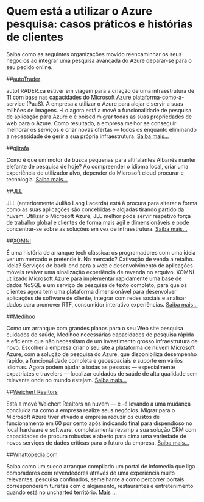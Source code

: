 <properties
    pageTitle="Quem está a utilizar o Azure pesquisa: casos práticos e histórias de clientes | Microsoft Azure | Cenários de utilizador"
    description="Casos práticos e histórias de clientes sobre pesquisa Azure, um serviço de pesquisa na nuvem alojado no Microsoft Azure."
    services="search"
    documentationCenter=""
    authors="HeidiSteen"
    manager="jhubbard"
    editor=""
    tags="azure-portal"/>

<tags
    ms.service="search"
    ms.devlang="NA"
    ms.workload="search"
    ms.topic="article" 
    ms.tgt_pltfrm="na"
    ms.date="08/29/2016"
    ms.author="heidist"/>

# <a name="whos-using-azure-search-case-studies-and-customer-stories"></a>Quem está a utilizar o Azure pesquisa: casos práticos e histórias de clientes

Saiba como as seguintes organizações movido reencaminhar os seus negócios ao integrar uma pesquisa avançada do Azure deparar-se para o seu pedido online.

##<a name="autotraderhttpscustomersmicrosoftcompagescustomerstoryaspxrecid18596"></a>[autoTrader](https://customers.microsoft.com/Pages/CustomerStory.aspx?recid=18596)

autoTRADER.ca estiver em viagem para a criação de uma infraestrutura de TI com base nas capacidades do Microsoft Azure plataforma-como-a-service (PaaS). A empresa a utilizar o Azure para alojar e servir a suas milhões de imagens. -Lo agora está a movê a funcionalidade de pesquisa de aplicação para Azure e é poised migrar todas as suas propriedades de web para o Azure. Como resultado, a empresa melhor se conseguir melhorar os serviços e criar novas ofertas — todos os enquanto eliminando a necessidade de gerir a sua própria infraestrutura. [Saiba mais...](https://customers.microsoft.com/Pages/CustomerStory.aspx?recid=18596)


##<a name="gjirafahttpscustomersmicrosoftcompagescustomerstoryaspxrecid18633"></a>[gjirafa](https://customers.microsoft.com/Pages/CustomerStory.aspx?recid=18633)

Como é que um motor de busca pequenas para altifalantes Albanês manter elefante de pesquisa de hoje? Ao compreender o idioma local, criar uma experiência de utilizador alvo, depender do Microsoft cloud procurar e tecnologia. [Saiba mais...](https://customers.microsoft.com/Pages/CustomerStory.aspx?recid=18633)


##<a name="jllhttpscustomersmicrosoftcompagescustomerstoryaspxrecid18662"></a>[JLL](https://customers.microsoft.com/Pages/CustomerStory.aspx?recid=18662)

JLL (anteriormente Julião Lang Lacerda) está à procura para alterar a forma como as suas aplicações são concebidas e alojadas tirando partido da nuvem. Utilizar o Microsoft Azure, JLL melhor pode servir respetivo força de trabalho global e clientes de forma mais ágil e dimensionáveis e pode concentrar-se sobre as soluções em vez de infraestrutura. [Saiba mais...](https://customers.microsoft.com/Pages/CustomerStory.aspx?recid=18662)

##<a name="xomnihttpscustomersmicrosoftcompagescustomerstoryaspxrecid18667"></a>[XOMNI](https://customers.microsoft.com/Pages/CustomerStory.aspx?recid=18667)

É uma história de arranque tech clássica: os programadores com uma ideia ver um mercado e pretende ir. No mercado? Cativação de venda a retalho. Ideia? Serviços de back-end para a web e desenvolvimento de aplicações móveis reviver uma sinalização experiência de revenda no arquivo. XOMNI utilizado Microsoft Azure para implementar rapidamente uma base de dados NoSQL e um serviço de pesquisa de texto completo, para que os clientes agora tem uma plataforma dimensionável para desenvolver aplicações de software de cliente, integrar com redes sociais e analisar dados para promover RTF, consumidor interativo experiências. [Saiba mais...](https://customers.microsoft.com/Pages/CustomerStory.aspx?recid=18667)


##<a name="medihoohttpscustomersmicrosoftcompagescustomerstoryaspxrecid19540"></a>[Medihoo](https://customers.microsoft.com/Pages/CustomerStory.aspx?recid=19540)

Como um arranque com grandes planos para o seu Web site pesquisa cuidados de saúde, Medihoo necessárias capacidades de pesquisa rápida e eficiente que não necessitam de um investimento grosso infraestrutura de novo. Escolher a empresa criar o seu site a plataforma de nuvem Microsoft Azure, com a solução de pesquisa do Azure, que disponibiliza desempenho rápido, a funcionalidade completa e geoespaciais e suporte em vários idiomas. Agora podem ajudar a todas as pessoas — especialmente expatriates e travelers — localizar cuidados de saúde de alta qualidade sem relevante onde no mundo estejam. [Saiba mais...](https://customers.microsoft.com/Pages/CustomerStory.aspx?recid=19540)


##<a name="weichert-realtorshttpscustomersmicrosoftcompagescustomerstoryaspxrecid21252"></a>[Weichert Realtors](https://customers.microsoft.com/Pages/CustomerStory.aspx?recid=21252)

Está a movê Weichert Realtors na nuvem — e -é levando a uma mudança concluída na como a empresa realize seus negócios. Migrar para o Microsoft Azure tiver ativado a empresa reduzir os custos de funcionamento em 60 por cento após indicando final para dispendioso no local hardware e software, completamente revamp a sua solução CRM com capacidades de procura robustas e aberto para cima uma variedade de novos serviços de dados críticas para o futuro da empresa. [Saiba mais...](https://customers.microsoft.com/Pages/CustomerStory.aspx?recid=21252)

##<a name="whattopediacomsearch-dev-case-study-whattopediamd"></a>[Whattopedia.com](search-dev-case-study-whattopedia.md)

Saiba como um sueco arranque compilado um portal de infomedia que liga compradores com revendedores através de uma experiência muito relevantes, pesquisa confinados, semelhante a como percorrer portais corresponderem turistas com o alojamento, restaurantes e entretenimento quando está no uncharted território. [Mais …](search-dev-case-study-whattopedia.md)

<!--Image References -- here for future reference. Had to -->
[1]: ./media/search-case-studies/autotrader_m.png
[2]: ./media/search-case-studies/gjirafa_m.png
[3]: ./media/search-case-studies/JLL_m.png
[4]: ./media/search-case-studies/medihoo_m.png
[5]: ./media/search-case-studies/weichert_m.png
[xomni]: ./media/search-case-studies/xomni_m.png
